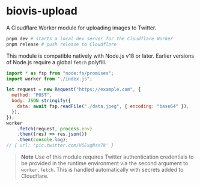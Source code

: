 # biovis-upload

A Cloudflare Worker module for uploading images to Twitter.

```bash
pnpm dev # starts a local dev server for the Cloudflare Worker
pnpm release # push release to Cloudflare
```

This module is compatible natively with Node.js v18 or later. Earlier versions of Node.js require a global `fetch` polyfill.

```javascript
import * as fsp from "node:fs/promises";
import worker from "./index.js";

let request = new Request("https://example.com", {
  method: "POST",
  body: JSON.stringify({ 
    data: await fsp.readFile("./data.jpeg", { encoding: "base64" }),
  }),
});
worker
    .fetch(request, process.env)
    .then((res) => res.json())
    .then(console.log);
// { url: 'pic.twitter.com/V6ExgNsn7k' }
```

> **Note**
> Use of this module requires Twitter authentication credentials to be provided in the runtime environment via the second argument to `worker.fetch`.
> This is handled automatically with secrets added to Cloudflare.
